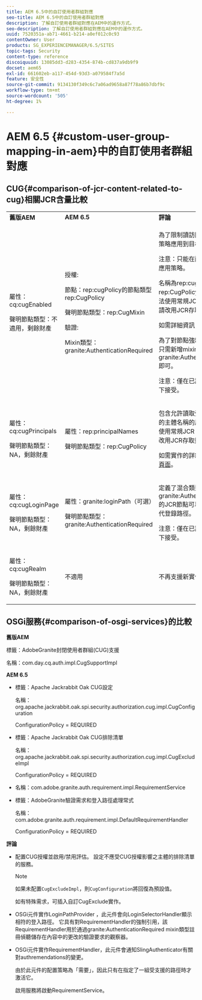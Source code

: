 ```yaml
---
title: AEM 6.5中的自訂使用者群組對應
seo-title: AEM 6.5中的自訂使用者群組對應
description: 了解自訂使用者群組對應在AEM中的運作方式。
seo-description: 了解自訂使用者群組對應在AEM中的運作方式。
uuid: 7520351a-ab71-4661-b214-a0ef012c0c93
contentOwner: User
products: SG_EXPERIENCEMANAGER/6.5/SITES
topic-tags: Security
content-type: reference
discoiquuid: 13085dd3-d283-4354-874b-cd837a9db9f9
docset: aem65
exl-id: 661602eb-a117-454d-93d3-a079584f7a5d
feature: 安全性
source-git-commit: 9134130f349c6c7a06ad9658a87f78a86b7dbf9c
workflow-type: tm+mt
source-wordcount: '505'
ht-degree: 1%

---
```


# AEM 6.5 {#custom-user-group-mapping-in-aem}中的自訂使用者群組對應

## CUG{#comparison-of-jcr-content-related-to-cug}相關JCR含量比較

<table>
 <tbody>
  <tr>
   <td><strong>舊版AEM</strong></td>
   <td><strong>AEM 6.5</strong></td>
   <td><strong>評論</strong></td>
  </tr>
  <tr>
   <td><p>屬性：cq:cugEnabled</p> <p>聲明節點類型：不適用，剩餘財產</p> </td>
   <td><p>授權:</p> <p>節點：rep:cugPolicy的節點類型rep:CugPolicy</p> <p>聲明節點類型：rep:CugMixin</p> <p> </p> <p> </p> <p> </p> 驗證:</p> <p>Mixin類型：granite:AuthenticationRequired</p> </td>
   <td><p>為了限制讀訪問，將專用的CUG策略應用到目標節點。</p> <p>注意：只能在配置的支援路徑上應用策略。</p> <p>名稱為rep:cugPolicy和rep:CugPolicy的節點受保護，無法使用常規JCR API調用寫入；請改用JCR存取控制管理。</p> <p>如需詳細資訊，請參閱<a href="https://jackrabbit.apache.org/oak/docs/security/authorization/cug.html">此頁面</a>。</p> <p>為了對節點強制執行驗證要求，只需新增mixin類型granite:AuthenticationRequired即可。</p> <p>注意：僅在已設定的支援路徑之下接受。</p> </td>
  </tr>
  <tr>
   <td><p>屬性：cq:cugPrincipals</p> <p>聲明節點類型：NA，剩餘財產</p> </td>
   <td><p>屬性：rep:principalNames</p> <p>聲明節點類型：rep:CugPolicy</p> </td>
   <td><p>包含允許讀取受限CUG下方內容的主體名稱的屬性受保護，無法使用常規JCR API調用寫入；請改用JCR存取控制管理。</p> <p>如需實作的詳細資訊，請參閱<a href="https://svn.apache.org/repos/asf/jackrabbit/trunk/jackrabbitapi/src/main/java/org/apache/jackrabbit/api/security/authorization/PrincipalSetPolicy.java">本頁面</a>。</p> </td>
  </tr>
  <tr>
   <td><p>屬性：cq:cugLoginPage</p> <p>聲明節點類型：NA，剩餘財產</p> </td>
   <td><p>屬性：granite:loginPath（可選）</p> <p>聲明節點類型：granite:AuthenticationRequired</p> </td>
   <td><p>定義了混合類型granite:AuthenticationRequired的JCR節點可以選擇性地定義替代登錄路徑。</p> <p>注意：僅在已設定的支援路徑之下接受。</p> </td>
  </tr>
  <tr>
   <td><p>屬性：cq:cugRealm</p> <p>聲明節點類型：NA，剩餘財產</p> </td>
   <td>不適用</td>
   <td>不再支援新實作。</td>
  </tr>
 </tbody>
</table>

## OSGi服務{#comparison-of-osgi-services}的比較

**舊版AEM**

標籤：AdobeGranite封閉使用者群組(CUG)支援

名稱：com.day.cq.auth.impl.CugSupportImpl

**AEM 6.5**

* 標籤：Apache Jackrabbit Oak CUG設定

   名稱：org.apache.jackrabbit.oak.spi.security.authorization.cug.impl.CugConfiguration

   ConfigurationPolicy = REQUIRED

* 標籤：Apache Jackrabbit Oak CUG排除清單

   名稱：org.apache.jackrabbit.oak.spi.security.authorization.cug.impl.CugExcludeImpl

   ConfigurationPolicy = REQUIRED

* 名稱：com.adobe.granite.auth.requirement.impl.RequirementService
* 標籤：AdobeGranite驗證需求和登入路徑處理常式

   名稱：com.adobe.granite.auth.requirement.impl.DefaultRequirementHandler

   ConfigurationPolicy = REQUIRED

**評論**

* 配置CUG授權並啟用/禁用評估。
設定不應受CUG授權影響之主體的排除清單的服務。

   >[!NOTE]
   > 
   >如果未配置`CugExcludeImpl`，則`CugConfiguration`將回復為預設值。

   如有特殊需求，可插入自訂CugExclude實作。

* OSGi元件實作LoginPathProvider ，此元件會向LoginSelectorHandler顯示相符的登入路徑。 它具有對RequirementHandler的強制引用，該RequirementHandler用於通過granite:AuthenticationRequired mixin類型註冊偵聽儲存在內容中的更改的驗證要求的觀察器。
* OSGi元件實作RequirementHandler，此元件會通知SlingAuthenticator有關對authremendations的變更。

   由於此元件的配置策略為「需要」，因此只有在指定了一組受支援的路徑時才激活它。

   啟用服務將啟動RequirementService。

<!-- nested tables not supported - text above is the table>
<table>
 <tbody>
  <tr>
   <td><strong>Older AEM Versions</strong></td>
   <td><strong>AEM 6.5</strong></td>
   <td><strong>Comments</strong></td>
  </tr>
  <tr>
   <td><p>Label: Adobe Granite Closed User Group (CUG) Support</p> <p>Name: com.day.cq.auth.impl.CugSupportImpl</p> </td>
   <td><p>Label: Apache Jackrabbit Oak CUG Configuration</p> <p>Name: org.apache.jackrabbit.oak.spi.security.authorization.cug.impl.CugConfiguration</p> <p>ConfigurationPolicy = REQUIRED</p> </td>
    <td><p>Label: Apache Jackrabbit Oak CUG Exclude List</p> <p>Name: org.apache.jackrabbit.oak.spi.security.authorization.cug.impl.CugExcludeImpl</p> <p>ConfigurationPolicy = REQUIRED</p> <p> </p> <p> </p> <p> </p> <p> </p> </td>
      </tr>
      <tr>
       <td>Name: com.adobe.granite.auth.requirement.impl.RequirementService</td>
      </tr>
      <tr>
       <td><p>Label: Adobe Granite Authentication Requirement and Login Path Handler</p> <p>Name: com.adobe.granite.auth.requirement.impl.DefaultRequirementHandler</p> <p>ConfigurationPolicy = REQUIRED</p> </td>
      </tr>
     </tbody>
    </table> </td>
   <td>
     <tbody>
      <tr>
       <td>Configuration of the CUG authorization and enable/disable the evaluation.</td>
      </tr>
      <tr>
       <td><p>Service to configure exclusion list of principals which should not be affected by the CUG authorization.</p> <p>NOTE: If the CugExcludeImpl is not configured, the CugConfiguration will fall back to the default.</p> <p>It is possible to plug a custom CugExclude implementation in case of special needs.</p> </td>
      </tr>
      <tr>
       <td>OSGi component implementing LoginPathProvider that exposes a matching login path to the LoginSelectorHandler. It has a mandatory reference to a RequirementHandler which is used to register the observer that listens to changed auth requirements stored in the content by the means of the granite:AuthenticationRequired mixin type. </td>
      </tr>
      <tr>
       <td><p>OSGi component implementing RequirementHandler that notifies the SlingAuthenticator about changes to authrequirements.</p> <p>As configuration policy for this component is REQUIRE it will only be activated if a set of supported paths is specified.</p> <p>Enabling the service will launch the RequirementService.</p> </td>
      </tr>
     </tbody>
     </td>
  </tr>
  <tr>
   <td> </td>
   <td> </td>
   <td> </td>
  </tr>
  <tr>
   <td> </td>
   <td> </td>
   <td> </td>
  </tr>
  <tr>
   <td> </td>
   <td> </td>
   <td> </td>
  </tr>
 </tbody>
</table>
-->
